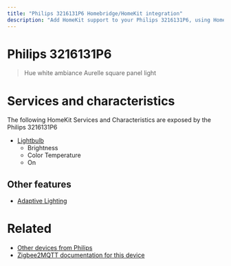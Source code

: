 ```yaml
---
title: "Philips 3216131P6 Homebridge/HomeKit integration"
description: "Add HomeKit support to your Philips 3216131P6, using Homebridge, Zigbee2MQTT and homebridge-z2m."
---
```

<!---
This file has been GENERATED using src/docgen/docgen.ts
DO NOT EDIT THIS FILE MANUALLY!
-->
# Philips 3216131P6
> Hue white ambiance Aurelle square panel light


# Services and characteristics
The following HomeKit Services and Characteristics are exposed by
the Philips 3216131P6

* [Lightbulb](../../light.md)
  * Brightness
  * Color Temperature
  * On


## Other features
* [Adaptive Lighting](../../light.md)


# Related
* [Other devices from Philips](../index.md#philips)
* [Zigbee2MQTT documentation for this device](https://www.zigbee2mqtt.io/devices/3216131P6.html)